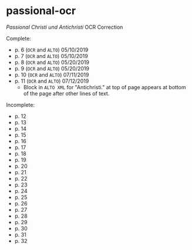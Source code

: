 # passional-ocr
_Passional Christi und Antichristi_ OCR Correction

Complete:

* p. 6 (`OCR` and `ALTO`) 05/10/2019
* p. 7 (`OCR` and `ALTO`) 05/10/2019
* p. 8 (`OCR` and `ALTO`) 05/20/2019
* p. 9 (`OCR` and `ALTO`) 05/20/2019
* p. 10 (`OCR` and `ALTO`) 07/11/2019
* p. 11 (`OCR` and `ALTO`) 07/12/2019
  * Block in `ALTO XML` for "Antichristi." at top of page appears at  bottom of the page after other lines of text.

Incomplete:

* p. 12
* p. 13
* p. 14
* p. 15
* p. 16
* p. 17
* p. 18
* p. 19
* p. 20
* p. 21
* p. 22
* p. 23
* p. 24
* p. 25
* p. 26
* p. 27
* p. 28
* p. 29
* p. 30
* p. 31
* p. 32
